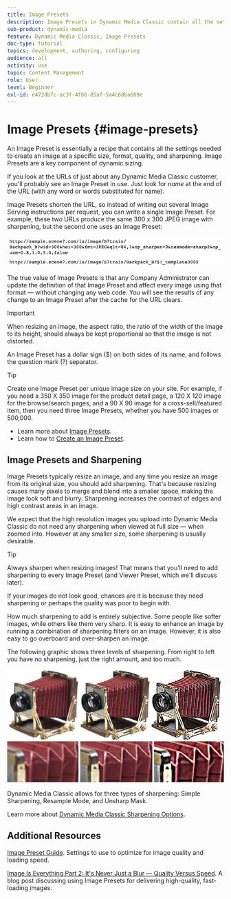 ```yaml
---
title: Image Presets
description: Image Presets in Dynamic Media Classic contain all the settings needed to create an image at a specific size, format, quality, and sharpening. Image Presets are a key component of dynamic sizing. When you look at a URL in Dynamic Media Classic, you can easily see if an Image Preset is in use. Learn about Image Presets, why they're so useful, and how to create one.
sub-product: dynamic-media
feature: Dynamic Media Classic, Image Presets
doc-type: tutorial
topics: development, authoring, configuring
audience: all
activity: use
topic: Content Management
role: User
level: Beginner
exl-id: e472db7c-ac3f-4f66-85af-5a4c68ba609e
---
```

# Image Presets {#image-presets}

An Image Preset is essentially a recipe that contains all the settings needed to create an image at a specific size, format, quality, and sharpening. Image Presets are a key component of dynamic sizing.

If you look at the URLs of just about any Dynamic Media Classic customer, you'll probably see an Image Preset in use. Just look for $name$ at the end of the URL (with any word or words substituted for name).

Image Presets shorten the URL, so instead of writing out several Image Serving instructions per request, you can write a single Image Preset. For example, these two URLs produce the same 300 x 300 JPEG image with sharpening, but the second one uses an Image Preset:

![image](assets/image-presets/image-preset-2.png)

The true value of Image Presets is that any Company Administrator can update the definition of that Image Preset and affect every image using that format — without changing any web code. You will see the results of any change to an Image Preset after the cache for the URL clears.

>[!IMPORTANT]
>
>When resizing an image, the aspect ratio, the ratio of the width of the image to its height, should always be kept proportional so that the image is not distorted.

An Image Preset has a dollar sign ($) on both sides of its name, and follows the question mark (?) separator.

>[!TIP]
>
>Create one Image Preset per unique image size on your site. For example, if you need a 350 X 350 image for the product detail page, a 120 X 120 image for the browse/search pages, and a 90 X 90 image for a cross-sell/featured item, then you need three Image Presets, whether you have 500 images or 500,000.

- Learn more about [Image Presets](https://experienceleague.adobe.com/docs/dynamic-media-classic/using/image-sizing/setting-image-presets.html).
- Learn how to [Create an Image Preset](https://experienceleague.adobe.com/docs/dynamic-media-classic/using/image-sizing/setting-image-presets.html#creating-an-image-preset).

## Image Presets and Sharpening

Image Presets typically resize an image, and any time you resize an image from its original size, you should add sharpening. That's because resizing causes many pixels to merge and blend into a smaller space, making the image look soft and blurry. Sharpening increases the contrast of edges and high contrast areas in an image.

We expect that the high resolution images you upload into Dynamic Media Classic do not need any sharpening when viewed at full size — when zoomed into. However at any smaller size, some sharpening is usually desirable.

>[!TIP]
>
>Always sharpen when resizing images! That means that you'll need to add sharpening to every Image Preset (and Viewer Preset, which we'll discuss later).
>
>If your images do not look good, chances are it is because they need sharpening or perhaps the quality was poor to begin with.

How much sharpening to add is entirely subjective. Some people like softer images, while others like them very sharp. It is easy to enhance an image by running a combination of sharpening filters on an image. However, it is also easy to go overboard and over-sharpen an image.

The following graphic shows three levels of sharpening. From right to left you have no sharpening, just the right amount, and too much.

![image](assets/image-presets/image-presets-1.jpg)

Dynamic Media Classic allows for three types of sharpening: Simple Sharpening, Resample Mode, and Unsharp Mask.

Learn more about [Dynamic Media Classic Sharpening Options](https://experienceleague.adobe.com/docs/dynamic-media-classic/using/master-files/sharpening-image.html#sharpening_an_image).

## Additional Resources

[Image Preset Guide](https://www.adobe.com/content/dam/www/us/en/experience-manager/pdfs/dynamic-media-image-preset-guide.pdf). Settings to use to optimize for image quality and loading speed.

[Image Is Everything Part 2: It's Never Just a Blur — Quality Versus Speed](https://theblog.adobe.com/image-is-everything-part-2-its-never-just-a-blur-quality-versus-speed/). A blog post discussing using Image Presets for delivering high-quality, fast-loading images.
